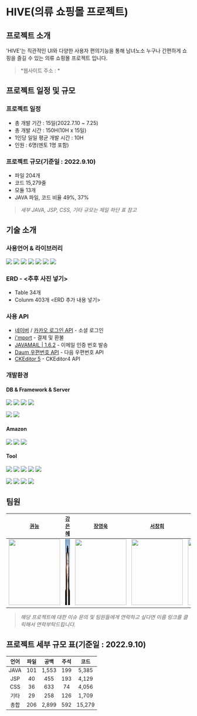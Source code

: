 # HIVE(의류 쇼핑몰 프로젝트)

## 프로젝트 소개
'HIVE'는 직관적인 UI와 다양한 사용자 편의기능을 통해 남녀노소 누구나 간편하게 쇼핑을 즐길 수 있는 의류 쇼핑몰 프로젝트 입니다.
>*웹사이트 주소 : *

## 프로젝트 일정 및 규모
### 프로젝트 일정
* 총 개발 기간 : 15일(2022.7.10 ~ 7.25)
* 총 개발 시간 : 150H(10H x 15일)
* 1인당 일일 평균 개발 시간 : 10H
* 인원 : 6명(멘토 1명 포함)

### 프로젝트 규모(기준일 : 2022.9.10)
* 파일 204개
* 코드 15,279줄
* 모듈 13개
* JAVA 파일, 코드 비율 49%, 37%

>*세부 JAVA, JSP, CSS, 기타 규모는 제일 하단 표 참고*

## 기술 소개
### 사용언어 & 라이브러리
<img src="https://img.shields.io/badge/java | 11-007396?style=for-the-badge&logo=java&logoColor=white"> <img src="https://img.shields.io/badge/javascript | ES6-F7DF1E?style=for-the-badge&logo=javascript&logoColor=black"> <img src="https://img.shields.io/badge/html5-E34F26?style=for-the-badge&logo=html5&logoColor=white"> <img src="https://img.shields.io/badge/css3-1572B6?style=for-the-badge&logo=css3&logoColor=white"> 
<img src="https://img.shields.io/badge/ajax-0B2C4A?style=for-the-badge&logo=ajax&logoColor=white"> <img src="https://img.shields.io/badge/jquery | 1.1-0769AD?style=for-the-badge&logo=jquery&logoColor=black">
<img src="https://img.shields.io/badge/hibernate | 6.1.7-007396?style=for-the-badge&logo=hibernate&logoColor=white">
### ERD - <추후 사진 넣기> 
* Table 34개
* Colunm 403개
<ERD 추가 내용 넣기>
### 사용 API
* [네이버](https://developers.naver.com/docs/login/api/api.md) / [카카오 로그인 API](https://developers.kakao.com/docs/latest/ko/kakaologin/rest-api) - 소셜 로그인 
* [i'mport](https://api.iamport.kr/) - 결제 및 환불
* [JAVAMAIL | 1.6.2](https://www.javadoc.io/doc/javax.mail/javax.mail-api/latest/javax/mail/package-summary.html) - 이메일 인증 번호 발송
* [Daum 우편번호 API](http://postcode.map.daum.net/guide) - 다음 우편번호 API
* [CKEditor 5](https://ckeditor.com/ckeditor-4/) - CKEditor4 API
### 개발환경
#### DB & Framework & Server 
<img src="https://img.shields.io/badge/Spring | 5.0.7-6DB33F?style=for-the-badge&logo=Spring&logoColor=white"> <img src="https://img.shields.io/badge/MyBatis | 3.5-26689A?style=for-the-badge&logo=&logoColor=white"> <img src="https://img.shields.io/badge/Spring Security | 5.0.7-6DB33F?style=for-the-badge&logo=Spring Security&logoColor=white"> <img src="https://img.shields.io/badge/Apache Tomcat | 9.0.52-C71A36?style=for-the-badge&logo=Apache Tomcat&logoColor=white">

<img src="https://img.shields.io/badge/MySQL | 8.0-4479A1?style=for-the-badge&logo=MySQL&logoColor=white">   <img src="https://img.shields.io/badge/Maven-C71A36?style=for-the-badge&logo=&logoColor=white"> 

#### Amazon
<img src="https://img.shields.io/badge/Amazon EC2-FF9900?style=for-the-badge&logo=Amazon EC2&logoColor=white"> <img src="https://img.shields.io/badge/Amazon RDS-527FFF?style=for-the-badge&logo=Amazon RDS&logoColor=white"> <img src="https://img.shields.io/badge/Amazon AWS-232F3E?style=for-the-badge&logo=Amazon AWS&logoColor=white">
#### Tool
<img src="https://img.shields.io/badge/GitHub-181717?style=for-the-badge&logo=GitHub&logoColor=white"> <img src="https://img.shields.io/badge/Git-F05032?style=for-the-badge&logo=Git&logoColor=white"> <img src="https://img.shields.io/badge/Visual Studio Code-007ACC?style=for-the-badge&logo=Visual Studio Code&logoColor=white"> <img src="https://img.shields.io/badge/ERD Cloud-0052CC?style=for-the-badge&logo=ERDCloud&logoColor=white">
<img src="https://img.shields.io/badge/Notion-F7DF1E?style=for-the-badge&logo=Notion&logoColor=black">

<img src="https://img.shields.io/badge/IntelliJ IDEA-000000?style=for-the-badge&logo=IntelliJ IDEA&logoColor=white"> <img src="https://img.shields.io/badge/Postman-FF6C37?style=for-the-badge&logo=Postman&logoColor=white"> <img src="https://img.shields.io/badge/Sourcetree-0052CC?style=for-the-badge&logo=Sourcetree&logoColor=white"> <img src="https://img.shields.io/badge/MySQL Workbench | 8.0-4479A1?style=for-the-badge&logo=MySQL&logoColor=white">



## 팀원
|[권능](https://github.com/darren-gwon)|[강은혜](https://github.com/ReneeKang)|[장영욱](https://github.com/JYeongUk)|[서창희](https://github.com/ch4570)|[김윤기](https://github.com/Reprisal123123)|[장민수](https://github.com/ch4570)
|:---:|:---:|:---:|:---:|:---:|:---:|
|<img src = "https://github.com/Team-Devcamp/hiveProject/blob/main/profile/%EA%B6%8C%EB%8A%A5%EB%8B%98%EC%82%AC%EC%A7%84.png" width="140" height="180">|<img src = "https://github.com/Team-Devcamp/hiveProject/blob/main/profile/%EC%9D%80%ED%98%9C%EB%8B%98%EC%82%AC%EC%A7%84.png" width="140" height="180">|<img src = "https://github.com/Team-Devcamp/hiveProject/blob/main/profile/%EC%98%81%EC%9A%B1%ED%98%95%EC%82%AC%EC%A7%84.png" width="140" height="180">|<img src = "https://github.com/Team-Devcamp/hiveProject/blob/main/profile/%EC%84%9C%EC%B0%BD%ED%9D%AC%EC%82%AC%EC%A7%84.png" width="140" height="180">|<img src = "https://github.com/Team-Devcamp/hiveProject/blob/main/profile/%EC%9C%A4%EA%B8%B0%ED%98%95%EC%82%AC%EC%A7%84.png" width="140" height="180">|<img src = "https://github.com/Team-Devcamp/hiveProject/blob/main/profile/%EB%AF%BC%EC%88%98%EB%8B%98%EC%82%AC%EC%A7%84.png" width="140" height="180">
>*해당 프로젝트에 대한 이슈 문의 및 팀원들에게 연락하고 싶다면 이름 링크를 클릭해서 연락부탁드립니다.*
## 프로젝트 세부 규모 표(기준일 : 2022.9.10)
|언어|파일|공백|주석|코드|
|:---:|:---:|:---:|:---:|:---:|
|JAVA|101|1,553|199|5,385|
|JSP|40|455|193|4,129|
|CSS|36|633|74|4,056|
|기타|29|258|126|1,709|
|총합|206|2,899|592|15,279|




